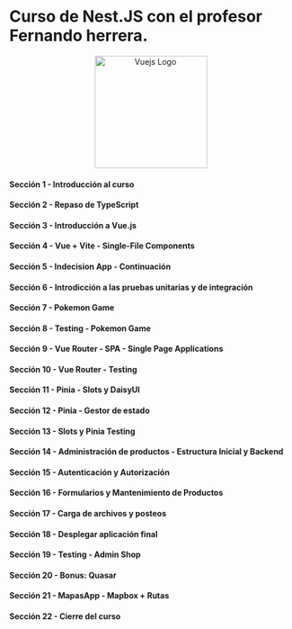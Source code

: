 # Curso de Nest.JS con el profesor Fernando herrera.

<p align="center">
  <a href="https://vuejs.org/" target="blank"><img src="https://certificates.dev/images/vuejs/vuejs-badge.svg" width="200" alt="Vuejs Logo" /></a>
</p>

#### Sección 1 - Introducción al curso
#### Sección 2 - Repaso de TypeScript
#### Sección 3 - Introducción a Vue.js
#### Sección 4 - Vue + Vite - Single-File Components
#### Sección 5 - Indecision App - Continuación
#### Sección 6 - Introdicción a las pruebas unitarias y de integración
#### Sección 7 - Pokemon Game
#### Sección 8 - Testing - Pokemon Game
#### Sección 9 - Vue Router - SPA - Single Page Applications
#### Sección 10 - Vue Router - Testing
#### Sección 11 - Pinia - Slots y DaisyUI
#### Sección 12 - Pinia - Gestor de estado
#### Sección 13 - Slots y Pinia Testing
#### Sección 14 - Administración de productos - Estructura Inicial y Backend
#### Sección 15 - Autenticación y Autorización
#### Sección 16 - Formularios y Mantenimiento de Productos
#### Sección 17 - Carga de archivos y posteos
#### Sección 18 - Desplegar aplicación final
#### Sección 19 - Testing - Admin Shop
#### Sección 20 - Bonus: Quasar
#### Sección 21 - MapasApp - Mapbox + Rutas
#### Sección 22 - Cierre del curso
